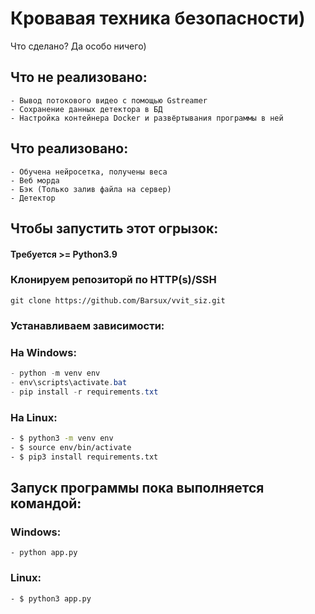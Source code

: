 # Кровавая техника безопасности)

Что сделано?
Да особо ничего)

## Что не реализовано:
```
- Вывод потокового видео с помощью Gstreamer
- Сохранение данных детектора в БД
- Настройка контейнера Docker и развёртывания программы в ней
```
## Что реализовано:
```
- Обучена нейросетка, получены веса
- Веб морда
- Бэк (Только залив файла на сервер)
- Детектор
```



## Чтобы запустить этот огрызок:
#### Требуется >= Python3.9

### Клонируем репозиторй по HTTP(s)/SSH
```
git clone https://github.com/Barsux/vvit_siz.git
```
### Устанавливаем зависимости:

### На Windows:
```powershell
- python -m venv env
- env\scripts\activate.bat
- pip install -r requirements.txt
```

### На Linux:
```bash
- $ python3 -m venv env
- $ source env/bin/activate
- $ pip3 install requirements.txt
```

## Запуск программы пока выполняется командой:

### Windows:
```
- python app.py
```
### Linux:

```
- $ python3 app.py
```